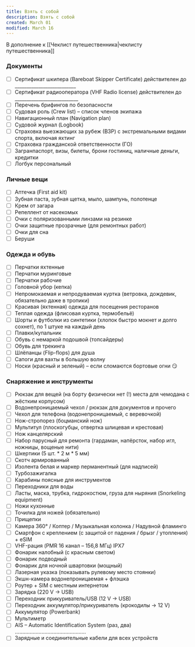 ```yaml
---
title: Взять с собой
description: Взять с собой
created: March 01
modified: March 16
---
```

В дополнение к [[Чеклист путешественника|чеклисту путешественника]]
### Документы
- [ ] Сертификат шкипера (Bareboat Skipper Certificate) действителен до __________________________
- [ ] Сертификат радиооператора (VHF Radio license) действителен до ___________________________
- [ ] Перечень брифингов по безопасности 
- [ ] Судовая роль (Crew list) – список членов экипажа
- [ ] Навигационный план (Navigation plan)
- [ ] Судовой журнал (Logbook) 
- [ ] Страховка выезжающих за рубеж (ВЗР) с экстремальными видами спорта, включая яхтинг
- [ ] Страховка гражданской ответственности (ГО)
- [ ] Загранпаспорт, визы, билеты, брони гостиниц, наличные деньги, кредитки
- [ ] Логбук персональный

### Личные вещи
- [ ] Аптечка (First aid kit)
- [ ] Зубная паста, зубная щетка, мыло, шампунь, полотенце
- [ ] Крем от загара
- [ ] Репеллент от насекомых
- [ ] Очки с поляризованными линзами на резинке
- [ ] Очки защитные прозрачные (для ремонтных работ)
- [ ] Очки для сна
- [ ] Беруши

### Одежда и обувь
- [ ] Перчатки яхтенные
- [ ] Перчатки муринговые
- [ ] Перчатки рабочие
- [ ] Головной убор (кепка)
- [ ] Непромокаемая и непродуваемая куртка (ветровка, дождевик, обязательно даже в тропики)
- [ ] Красивая (яхтенная) одежда для посещения ресторанов
- [ ] Теплая одежда (флисовая куртка, термобельё)
- [ ] Шорты и футболки из синтетики (хлопок быстро мокнет и долго сохнет), по 1 штуке на каждый день
- [ ] Плавки/купальник
- [ ] Обувь с немаркой подошвой (топсайдеры)
- [ ] Обувь для трекинга
- [ ] Шлёпанцы (Flip-flops) для душа
- [ ] Сапоги для вахты в большую волну
- [ ] Носки (красный и зеленый) – если сломаются бортовые огни 😏

### Снаряжение и инструменты
- [ ] Рюкзак для вещей (на борту физически нет (!) места для чемодана с жёстким корпусом)
- [ ] Водонепроницаемый чехол / рюкзак для документов и прочего
- [ ] Чехол для телефона (водонепроницаемый, с веревочкой)
- [ ] Нож-стропорез (боцманский нож)
- [ ] Мультитул (плоскогубцы, отвертка шлицевая и крестовая)
- [ ] Нож канцелярский
- [ ] Набор парусный для ремонта (гардаман, напёрсток, набор игл, ножницы, вощеные нити)
- [ ] Шкертики (5 шт. * 2 м * 5 мм)
- [ ] Скотч армированный
- [ ] Изолента белая и маркер перманентный (для надписей)
- [ ] Турбозажигалка
- [ ] Карабины поясные для инструментов
- [ ] Переходники для воды
- [ ] Ласты, маска, трубка, гидрокостюм, груза для ныряния (Snorkeling equipment)
- [ ] Ножи кухонные
- [ ] Точилка для ножей (обязательно)
- [ ] Прищепки
- [ ] Камера 360° / Коптер / Музыкальная колонка / Надувной фламинго
- [ ] Смартфон с креплением (с защитой от падения / брызг / утопления) + eSIM
- [ ] VHF-рация (PMR 16 канал – 156,8 МГц) IPX7
- [ ] Фонарик налобный (с красным светом)
- [ ] Фонарик подводный
- [ ] Фонарик для ночной швартовки (мощный)
- [ ] Лазерная указка (показывать рулевому место стоянки)
- [ ] Экшн-камера водонепроницаемая + флэшка
- [ ] Роутер + SIM c местным интернетом
- [ ] Зарядка (220 V -> USB)
- [ ] Переходник прикуриватель/USB (12 V -> USB)
- [ ] Переходник аккумулятор/прикуриватель (крокодилы -> 12 V)
- [ ] Аккумулятор (Powerbank)
- [ ] Мультиметр
- [ ] AIS – Automatic Identification System (раз, два) ................................................
- [ ] Зарядные и соединительные кабели для всех устройств